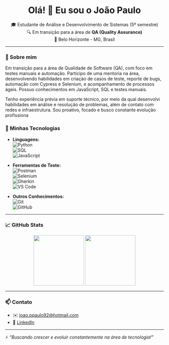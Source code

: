 <h1 align="center">Olá! 👋 Eu sou o João Paulo</h1>

<p align="center">
  🎓 Estudante de Análise e Desenvolvimento de Sistemas (5º semestre) <br>
  🔍 Em transição para a área de <strong>QA (Quality Assurance)</strong> <br>
  📍 Belo Horizonte - MG, Brasil
</p>

---

### 🚀 Sobre mim

Em transição para a área de Qualidade de Software (QA), com foco em testes manuais e automação. Participo de uma mentoria na área, desenvolvendo habilidades em criação de casos de teste, reporte de bugs, automação com Cypress e Selenium, e acompanhamento de processos ágeis. Possuo conhecimentos em JavaScript, SQL e testes manuais.

Tenho experiência prévia em suporte técnico, por meio da qual desenvolvi habilidades em análise e resolução de problemas, além de contato com redes e infraestrutura. Sou proativo, focado e busco constante evolução profissiona
### 🧰 Minhas Tecnologias

- **Linguagens:**  
  ![Python](https://img.shields.io/badge/Python-3776AB?style=for-the-badge&logo=python&logoColor=white)  
  ![SQL](https://img.shields.io/badge/SQL-005C84?style=for-the-badge&logo=postgresql&logoColor=white)  
  ![JavaScript](https://img.shields.io/badge/JavaScript-F7DF1E?style=for-the-badge&logo=javascript&logoColor=black)

- **Ferramentas de Teste:**  
  ![Postman](https://img.shields.io/badge/Postman-FF6C37?style=for-the-badge&logo=postman&logoColor=white)  
  ![Selenium](https://img.shields.io/badge/Selenium-43B02A?style=for-the-badge&logo=selenium&logoColor=white)  
  ![Gherkin](https://img.shields.io/badge/Gherkin-5FBF00?style=for-the-badge&logo=cucumber&logoColor=white)  
  ![VS Code](https://img.shields.io/badge/VSCode-007ACC?style=for-the-badge&logo=visual-studio-code&logoColor=white)

- **Outros Conhecimentos:**  
  ![Git](https://img.shields.io/badge/Git-F05032?style=for-the-badge&logo=git&logoColor=white)  
  ![GitHub](https://img.shields.io/badge/GitHub-181717?style=for-the-badge&logo=github&logoColor=white)

---

### 📈 GitHub Stats

<p align="center">
  <img height="160em" src="https://github-readme-stats.vercel.app/api?username=Joao-Paaulo-oliveira&show_icons=true&theme=tokyonight" />
  <img height="160em" src="https://github-readme-stats.vercel.app/api/top-langs/?username=Joao-Paaulo-oliveira&layout=compact&theme=tokyonight" />
</p>

---

### 📫 Contato

- ✉️ joao.ppaulo92@hotmail.com  
- 💼 [LinkedIn](https://www.linkedin.com/in/joao-pauloliveira/)

---

⚡ *“Buscando crescer e evoluir constantemente na área de tecnologia!”*


